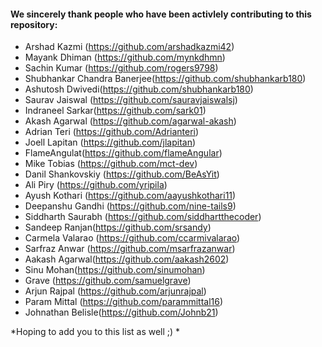 #### We sincerely thank people who have been activlely contributing to this repository:
- Arshad Kazmi (https://github.com/arshadkazmi42)
- Mayank Dhiman (https://github.com/mynkdhmn)
- Sachin Kumar (https://github.com/rogers9798)
- Shubhankar Chandra Banerjee(https://github.com/shubhankarb180)
- Ashutosh Dwivedi(https://github.com/shubhankarb180)
- Saurav Jaiswal (https://github.com/sauravjaiswalsj)
- Indraneel Sarkar(https://github.com/sark01)
- Akash Agarwal (https://github.com/agarwal-akash) 
- Adrian Teri (https://github.com/Adrianteri)
- Joell Lapitan (https://github.com/jlapitan)
- FlameAngulat(https://github.com/flameAngular)
- Mike Tobias (https://github.com/mct-dev)
- Danil Shankovskiy (https://github.com/BeAsYit)
- Ali Piry (https://github.com/yripila)
- Ayush Kothari (https://github.com/aayushkothari11)
- Deepanshu Gandhi (https://github.com/nine-tails9)
- Siddharth Saurabh (https://github.com/siddhartthecoder)
- Sandeep Ranjan(https://github.com/srsandy)
- Carmela Valarao (https://github.com/ccarmivalarao)
- Sarfraz Anwar (https://github.com/msarfrazanwar)
- Aakash Agarwal(https://github.com/aakash2602)
- Sinu Mohan(https://github.com/sinumohan)
- Grave (https://github.com/samuelgrave)
- Arjun Rajpal (https://github.com/arjunrajpal)
- Param Mittal (https://github.com/parammittal16)
- Johnathan Belisle(https://github.com/Johnb21)

*Hoping to add you to this list as well ;) *
